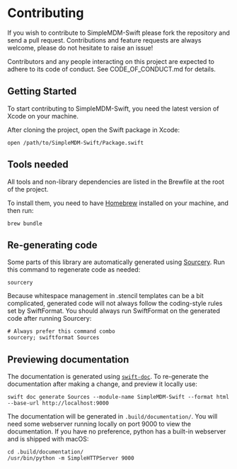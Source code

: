 # Contributing

If you wish to contribute to SimpleMDM-Swift please fork the repository and send a pull request. Contributions and feature requests are always welcome, please do not hesitate to raise an issue!

Contributors and any people interacting on this project are expected to adhere to its code of conduct. See CODE_OF_CONDUCT.md for details.

## Getting Started

To start contributing to SimpleMDM-Swift, you need the latest version of Xcode on your machine.

After cloning the project, open the Swift package in Xcode:

```shell
open /path/to/SimpleMDM-Swift/Package.swift
```

## Tools needed

All tools and non-library dependencies are listed in the Brewfile at the root of the project.

To install them, you need to have [Homebrew](https://brew.sh) installed on your machine, and then run:

```shell
brew bundle
```

## Re-generating code

Some parts of this library are automatically generated using [Sourcery](https://github.com/krzysztofzablocki/Sourcery). Run this command to regenerate code as needed:

```shell
sourcery
```

Because whitespace management in .stencil templates can be a bit complicated, generated code will not always follow the coding-style rules set by SwiftFormat. You should always run SwiftFormat on the generated code after running Sourcery:

```shell
# Always prefer this command combo
sourcery; swiftformat Sources
```

## Previewing documentation

The documentation is generated using [`swift-doc`](https://github.com/SwiftDocOrg/swift-doc). To re-generate the documentation after making a change, and preview it locally use:

```shell
swift doc generate Sources --module-name SimpleMDM-Swift --format html --base-url http://localhost:9000
```

The documentation will be generated in `.build/documentation/`. You will need some webserver running locally on port 9000 to view the documentation. If you have no preference, python has a built-in webserver and is shipped with macOS:

```shell
cd .build/documentation/
/usr/bin/python -m SimpleHTTPServer 9000
```
